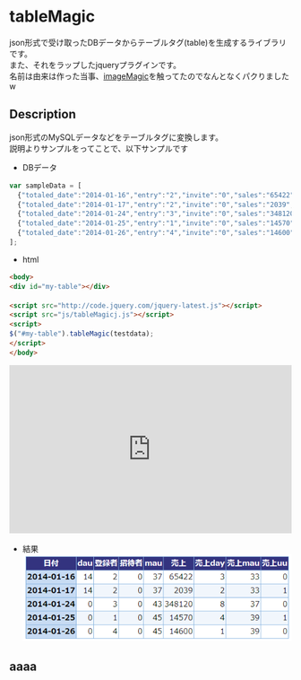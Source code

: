 tableMagic
==========
json形式で受け取ったDBデータからテーブルタグ(table)を生成するライブラリです。  
また、それをラップしたjqueryプラグインです。  
名前は由来は作った当事、[imageMagic](http://www.imagemagick.org/script/perl-magick.php)を触ってたのでなんとなくパクりましたw

## Description
json形式のMySQLデータなどをテーブルタグに変換します。  
説明よりサンプルをってことで、以下サンプルです

* DBデータ
```javascript
var sampleData = [
  {"totaled_date":"2014-01-16","entry":"2","invite":"0","sales":"65422","sales_dau":3,"sales_mau":33,"sales_uu":0,"mau":37,"dau":14},
  {"totaled_date":"2014-01-17","entry":"2","invite":"0","sales":"2039","sales_dau":2,"sales_mau":33,"sales_uu":1,"mau":37,"dau":14},
  {"totaled_date":"2014-01-24","entry":"3","invite":"0","sales":"348120","sales_dau":8,"sales_mau":37,"sales_uu":0,"mau":43,"dau":0},
  {"totaled_date":"2014-01-25","entry":"1","invite":"0","sales":"14570","sales_dau":4,"sales_mau":39,"sales_uu":1,"mau":45,"dau":0},
  {"totaled_date":"2014-01-26","entry":"4","invite":"0","sales":"14600","sales_dau":1,"sales_mau":39,"sales_uu":0,"mau":45,"dau":0}
];
```

* html
```html
<body>
<div id="my-table"></div>

<script src="http://code.jquery.com/jquery-latest.js"></script>
<script src="js/tableMagicj.js"></script>
<script>
$("#my-table").tableMagic(testdata);
</script>
</body>
```

<iframe width="100%" height="300" src="http://jsfiddle.net/tweeeety/658n084g/embedded/" allowfullscreen="allowfullscreen" frameborder="0"></iframe>

* 結果  
![image](https://github.com/tweeeety/tableMagic/blob/master/sample/tableMagicSample.png)


## aaaa
